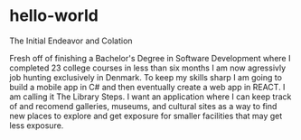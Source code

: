 # hello-world
The Initial Endeavor and Colation


Fresh off of finishing a Bachelor's Degree in Software Development where I completed 23 college courses in less than six months I am now agressivly job hunting exclusively in Denmark. To keep my skills sharp I am going to build a mobile app in C# and then eventually create a web app in REACT. I am calling it The Library Steps. I want an application where I can keep track of and recomend galleries, museums, and cultural sites as a way to find new places to explore and get exposure for smaller facilities that may get less exposure.
